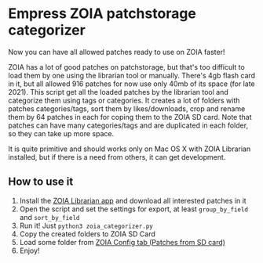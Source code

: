 # Empress ZOIA patchstorage categorizer

Now you can have all allowed patches ready to use on ZOIA faster!

ZOIA has a lot of good patches on patchstorage, but that's too difficult to load them by one using the librarian tool or
manually. There's 4gb flash card in it, but all allowed 916 patches for now use only 40mb of its space (for late 2021).
This script get all the loaded patches by the librarian tool and categorize them using tags or categories. It creates a
lot of folders with patches categories/tags, sort them by likes/downloads, crop and rename them by 64 patches in each for coping
them to the ZOIA SD card. Note that patches can have many categories/tags and are duplicated in each folder, so they can
take up more space.

It is quite primitive and should works only on Mac OS X with ZOIA Librarian installed, but if there is a need from
others, it can get development.

## How to use it

1. Install the [ZOIA Librarian app](https://github.com/meanmedianmoge/zoia_lib) and download all interested patches in it
2. Open the script and set the settings for export, at least `group_by_field` and `sort_by_field`
3. Run it! Just `python3 zoia_categorizer.py`
4. Copy the created folders to ZOIA SD Card
5. Load some folder from [ZOIA Config tab (Patches from SD card)](https://youtu.be/lJmJuKlYQxw?t=212)
6. Enjoy!

